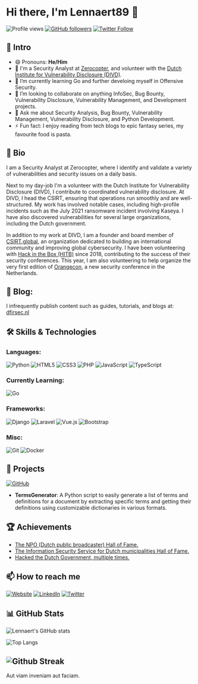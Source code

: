 # Hi there, I'm Lennaert89 👋
![Profile views](https://komarev.com/ghpvc/?username=Lennaert89&color=blue)
[![GitHub followers](https://img.shields.io/github/followers/Lennaert89?label=Follow&style=social)](https://github.com/Lennaert89/?tab=follow)
[![Twitter Follow](https://img.shields.io/twitter/follow/Lennaert89?style=social)](https://twitter.com/Lennaert89)

## 📘 Intro
- 😄 Pronouns: **He/Him**
- 🔭 I'm a Security Analyst at [Zerocopter](https://zerocopter.com), and volunteer with the [Dutch Institute for Vulnerability Disclosure (DIVD)](https://www.divd.nl).
- 🌱 I’m currently learning Go and further develoing myself in Offensive Security.
- 👯 I’m looking to collaborate on anything InfoSec, Bug Bounty, Vulnerability Disclosure, Vulnerability Management, and Development projects.
- 💬 Ask me about Security Analysis, Bug Bounty, Vulnerability Management, Vulnerability Disclosure, and Python Development.
- ⚡ Fun fact: I enjoy reading from tech blogs to epic fantasy series, my favourite food is pasta.
  
## 📜 Bio
I am a Security Analyst at Zerocopter, where I identify and validate a variety of vulnerabilities and security issues on a daily basis. 

Next to my day-job I'm a volunteer with the Dutch Institute for Vulnerability Disclosure (DIVD), I contribute to coordinated vulnerability disclosure. At DIVD, I head the CSIRT, ensuring that operations run smoothly and are well-structured. My work has involved notable cases, including high-profile incidents such as the July 2021 ransomware incident involving Kaseya. I have also discovered vulnerabilities for several large organizations, including the Dutch government.

In addition to my work at DIVD, I am a founder and board member of [CSIRT.global](https://www.csirt.global), an organization dedicated to building an international community and improving global cybersecurity. I have been volunteering with [Hack in the Box (HITB)](https://conference.hitb.org/) since 2018, contributing to the success of their security conferences. This year, I am also volunteering to help organize the very first edition of [Orangecon](www.orangecon.nl), a new security conference in the Netherlands.

## 📝 Blog: 
I infrequently publish content such as guides, tutorials, and blogs at: [dfirsec.nl](https://dfirsec.nl)

## 🛠️ Skills & Technologies
### Languages:
![Python](https://img.shields.io/badge/Python-3776AB?style=for-the-badge&logo=python&logoColor=white)
![HTML5](https://img.shields.io/badge/HTML5-E34F26?style=for-the-badge&logo=html5&logoColor=white)
![CSS3](https://img.shields.io/badge/CSS3-1572B6?style=for-the-badge&logo=css3&logoColor=white)
![PHP](https://img.shields.io/badge/PHP-777BB4?style=for-the-badge&logo=php&logoColor=white)
![JavaScript](https://img.shields.io/badge/JavaScript-F7DF1E?style=for-the-badge&logo=javascript&logoColor=black)
![TypeScript](https://img.shields.io/badge/TypeScript-007ACC?style=for-the-badge&logo=typescript&logoColor=white)

### Currently Learning:
![Go](https://img.shields.io/badge/Go-00ADD8?style=for-the-badge&logo=go&logoColor=white)

### Frameworks:
![Django](https://img.shields.io/badge/Django-092E20?style=for-the-badge&logo=django&logoColor=white)
![Laravel](https://img.shields.io/badge/Laravel-FF2D20?style=for-the-badge&logo=laravel&logoColor=white)
![Vue.js](https://img.shields.io/badge/Vue.js-4FC08D?style=for-the-badge&logo=vue.js&logoColor=white)
![Bootstrap](https://img.shields.io/badge/Bootstrap-563D7C?style=for-the-badge&logo=bootstrap&logoColor=white)

### Misc:
![Git](https://img.shields.io/badge/Git-F05032?style=for-the-badge&logo=git&logoColor=white)
![Docker](https://img.shields.io/badge/Docker-2496ED?style=for-the-badge&logo=docker&logoColor=white)

## 🚀 Projects

[![GitHub](https://img.shields.io/badge/GitHub-TermsGenerator-1D1D1D?style=for-the-badge&logo=github&logoColor=white&labelColor=black)](https://github.com/Lennaert89/TermsGenerator)
- **TermsGenerator**: A Python script to easily generate a list of terms and definitions for a document by extracting specific terms and getting their definitions using customizable dictionaries in various formats.

## 🏆 Achievements
- [The NPO (Dutch public broadcaster) Hall of Fame.](https://npo.nl/overnpo/privacy-en-security/responsible-disclosure)
- [The Information Security Service for Dutch municipalities Hall of Fame.](https://www.informatiebeveiligingsdienst.nl/responsible-disclosure/2022-coordinated-vulnerability-disclosure-hall-of-fame/)
- [Hacked the Dutch Government, multiple times.](https://twitter.com/lennaert89/status/1404012558986719232)

## 📫 How to reach me

[![Website](https://img.shields.io/badge/Website-dfirsec.nl-1D1D1D?style=for-the-badge&logo=globe&logoColor=white&labelColor=black)](https://dfirsec.nl)
[![LinkedIn](https://img.shields.io/badge/LinkedIn-lennaertoudshoorn-1D1D1D?style=for-the-badge&logo=linkedin&logoColor=white&labelColor=0077B5)](https://www.linkedin.com/in/lennaertoudshoorn)
[![Twitter](https://img.shields.io/badge/Lennaert89-000000?style=for-the-badge&logo=X&logoColor=white)](https://twitter.com/Lennaert89)

## 📊 GitHub Stats

![Lennaert's GitHub stats](https://github-readme-stats.vercel.app/api?username=Lennaert89&show_icons=true&theme=dark)

![Top Langs](https://github-readme-stats.vercel.app/api/top-langs/?username=Lennaert89&layout=compact&theme=dark)

![Github Streak](https://github-readme-streak-stats.herokuapp.com/?user=Lennaert89&theme=dark&ring=FFB19A&hide_border=true&currStreakNum=F6A085&fire=F6A085&currStreakLabel=F6A085)
---
Aut viam inveniam aut faciam.

